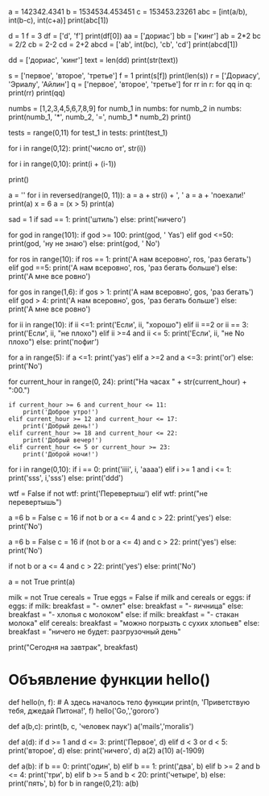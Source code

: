 a = 142342.4341
b = 1534534.453451
c = 153453.23261
abc = [int(a/b), int(b-c), int(c+a)]
print(abc[1])

d = 1
f = 3
df = ['d', 'f']
print(df[0])
aa = ['дориас']
bb = ['кинг']
ab = 2*2
bc = 2/2
cb = 2-2
cd = 2+2
abcd = ['ab', int(bc), 'cb', 'cd']
print(abcd[1])

dd = ['дориас', 'кинг']
text = len(dd)
print(str(text))

s = ['первое', 'второе', 'третье']
f = 1
print(s[f])
print(len(s))
r = ['Дориасу', 'Эриалу', 'Айлин']
q = ['первое', 'второе', 'третье']
for rr in r:
    for qq in q:
        print(rr)
        print(qq)

numbs = [1,2,3,4,5,6,7,8,9]
for numb_1 in numbs:
    for numb_2 in numbs:
        print(numb_1, '*', numb_2, '=', numb_1 * numb_2)
print()

tests = range(0,11)
for test_1 in tests:
    print(test_1)

for i in range(0,12):
    print('число от', str(i))

for i in range(0,10):
    print(i + (i-1))

print()

a = ''
for i in reversed(range(0, 11)):
    a = a + str(i) + ', '
a = a + 'поехали!'
print(a)
x = 6
a = (x > 5)
print(a)

sad = 1
if sad == 1:
    print('штиль')
else:
    print('ничего')


for god in range(101):
    if god >= 100:
        print(god, ' Yas')
    elif god <=50:
        print(god, 'ну не знаю')
    else:
        print(god, ' No')

for ros in range(10):
    if ros == 1:
        print('А нам всеровно', ros, 'раз бегать')
    elif god ==5:
        print('А нам всеровно', ros, 'раз бегать больше')
    else:
        print('А мне все ровно')

for gos in range(1,6):
    if gos > 1:
        print('А нам всеровно', gos, 'раз бегать')
    elif god > 4:
        print('А нам всеровно', gos, 'раз бегать больше')
    else:
        print('А мне все ровно')

for ii in range(10):
    if ii <=1:
        print('Если', ii, "хорошо")
    elif ii ==2 or ii == 3:
        print('Если', ii, "не плохо")
    elif ii >=4 and ii <= 5:
        print('Если', ii, "не No плохо")
    else:
        print('пофиг')

for a in range(5):
    if a <=1:
        print('yas')
    elif a >=2 and a <=3:
        print('or')
    else:
        print('No')

for current_hour in range(0, 24):
    print("На часах " + str(current_hour) + ":00.")

    if current_hour >= 6 and current_hour <= 11:
        print('Доброе утро!')
    elif current_hour >= 12 and current_hour <= 17:
        print('Добрый день!')
    elif current_hour >= 18 and current_hour <= 22:
        print('Добрый вечер!')
    elif current_hour <= 5 or current_hour >= 23:
        print('Доброй ночи!')

for i in range(0,10):
    if i == 0:
        print('iiii', i, 'aaaa')
    elif i >= 1 and i <= 1:
        print('sss', i,'sss')
    else:
        print('ddd')


wtf = False
if not wtf:
   print('Перевертыш')
elif wtf:
    print("не перевертышь")

a =6
b = False
c = 16
if not b or a <= 4 and c > 22:
    print('yes')
else:
    print('No')

a =6
b = False
c = 16
if (not b or a <= 4) and c > 22:
    print('yes')
else:
    print('No')

if not b or a <= 4 and c > 22:
    print('yes')
else:
    print('No')

a = not True
print(a)

milk = not True
cereals = True
eggs = False
if milk and cereals or eggs:
    if eggs:
        if milk:
            breakfast = "- омлет"
        else:
            breakfast = "- яичница"
    else:
        breakfast = "- хлопья с молоком"
else:
    if milk:
        breakfast = "- стакан молока"
    elif cereals:
        breakfast = "можно погрызть c сухих хлопьев"
    else:
        breakfast = "ничего не будет: разгрузочный день"

print("Сегодня на завтрак", breakfast)

# Объявление функции hello()
def hello(n, f):
    # А здесь началось тело функции
    print(n, 'Приветствую тебя, джедай Питона!', f)
hello('Go,','gororo')

def a(b,c):
    print(b, c, 'человек паук')
a('mails','moralis')

def a(d):
    if d >= 1 and d <= 3:
        print('Первое', d)
    elif d < 3 or d < 5:
        print('второе', d)
    else:
        print('ничего', d)
a(2)
a(10)
a(-1909)

def a(b):
    if b == 0:
        print('один', b)
    elif b == 1:
        print('два', b)
    elif b >= 2 and b <= 4:
        print('три', b)
    elif b >= 5 and b < 20:
        print('четыре', b)
    else:
        print('пять', b)
for b in range(0,21):
    a(b)